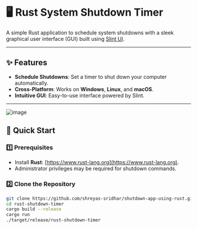 # 🖥️ Rust System Shutdown Timer

A simple Rust application to schedule system shutdowns with a sleek graphical user interface (GUI) built using [Slint UI](https://slint.dev).

---

## ✨ Features
- **Schedule Shutdowns**: Set a timer to shut down your computer automatically.
- **Cross-Platform**: Works on **Windows**, **Linux**, and **macOS**.
- **Intuitive GUI**: Easy-to-use interface powered by Slint.

---
![image](https://github.com/user-attachments/assets/fd4e9535-8f48-4eb6-b220-4643ba62e753)

## 🚀 Quick Start

### 1️⃣ Prerequisites
- Install **Rust**: [https://www.rust-lang.org](https://www.rust-lang.org).
- Administrator privileges may be required for shutdown commands.

### 2️⃣ Clone the Repository
```bash
git clone https://github.com/shreyas-sridhar/shutdown-app-using-rust.git
cd rust-shutdown-timer
cargo build --release
cargo run
./target/release/rust-shutdown-timer

